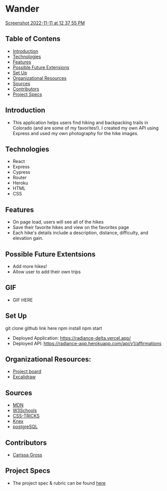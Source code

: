 # Wander
[Screenshot 2022-11-11 at 12 37 55 PM](https://user-images.githubusercontent.com/83977544/201417221-331fc38b-7a28-4d88-b6c4-0cf95a8fc9cb.png)

## Table of Contens
- [Introduction](#introduction)
- [Technologies](#technologies)
- [Features](#features)
- [Possible Future Extensions](#possible-future-extensions)
- [Set Up](#set-up)
- [Organizational Resources](#organizational-resources)
- [Sources](#sources)
- [Contributors](#contributors)
- [Project Specs](#project-specs)

## Introduction
- This application helps users find hiking and backpacking trails in Colorado (and are some of my favorites!). I created my own API using Express and used my own photography for the hike images.

## Technologies
- React
- Express
- Cypress
- Router
- Heroku
- HTML
- CSS

## Features
- On page load, users will see all of the hikes
- Save their favorite hikes and view on the favorites page
- Each hike's details include a description, distance, difficulty, and elevation gain.

## Possible Future Extentsions
- Add more hikes!
- Allow user to add their own trips

## GIF
- GIF HERE

## Set Up
git clone github link here
npm install
npm start

- Deployed Application: https://radiance-delta.vercel.app/
- Deployed API: https://radiance-app.herokuapp.com/api/v1/affirmations

## Organizational Resources:
- [Project board](https://trello.com/b/DAQ4krma/stretchtech-be)
- [Excalidraw](https://excalidraw.com/)

## Sources
- [MDN](http://developer.mozilla.org/en-US/)
- [W3Schools](https://www.w3schools.com/)
- [CSS-TRICKS](https://css-tricks.com/)
- [Knex](https://knexjs.org/guide/)
- [postgreSQL](https://www.postgresql.org/docs/current/)

## Contributors
- [Carissa Gross](https://github.com/carissagross)

## Project Specs
- The project spec & rubric can be found [here](https://frontend.turing.edu/projects/module-3/showcase.html)

